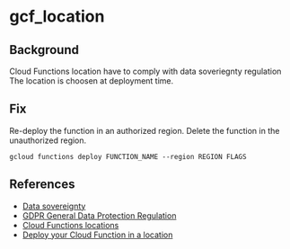 # gcf_location

## Background

Cloud Functions location have to comply with data soveriegnty regulation
The location is choosen at deployment time.

## Fix

Re-deploy the function in an authorized region.
Delete the function in the unauthorized region.

```shell
gcloud functions deploy FUNCTION_NAME --region REGION FLAGS
```

## References

- [Data sovereignty](https://en.wikipedia.org/wiki/Data_sovereignty)
- [GDPR General Data Protection Regulation](https://eur-lex.europa.eu/legal-content/EN/TXT/?uri=CELEX%3A32016R0679)
- [Cloud Functions locations](https://cloud.google.com/functions/docs/locations)
- [Deploy your Cloud Function in a location](https://cloud.google.com/functions/docs/locations#selecting_the_region)
